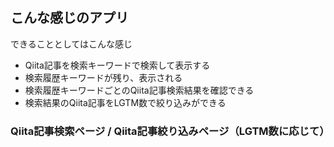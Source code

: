 ## こんな感じのアプリ

できることとしてはこんな感じ
- Qiita記事を検索キーワードで検索して表示する
- 検索履歴キーワードが残り、表示される
- 検索履歴キーワードごとのQiita記事検索結果を確認できる
- 検索結果のQiita記事をLGTM数で絞り込みができる

### Qiita記事検索ページ / Qiita記事絞り込みページ（LGTM数に応じて）

